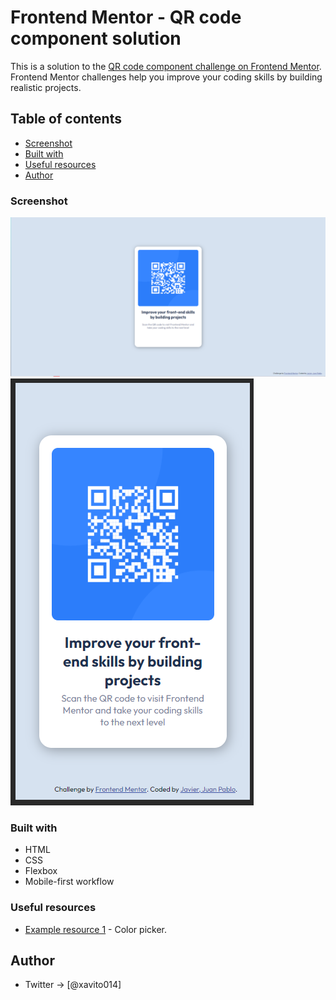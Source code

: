 # Frontend Mentor - QR code component solution

This is a solution to the [QR code component challenge on Frontend Mentor](https://www.frontendmentor.io/challenges/qr-code-component-iux_sIO_H). Frontend Mentor challenges help you improve your coding skills by building realistic projects. 

## Table of contents

  - [Screenshot](#screenshot)
  - [Built with](#built-with)
  - [Useful resources](#useful-resources)
  - [Author](#author)


### Screenshot

![](./Screenshot-desktop.PNG)
![](./Screenshot-mobile.PNG)


### Built with

- HTML
- CSS
- Flexbox
- Mobile-first workflow


### Useful resources

- [Example resource 1](https://imagecolorpicker.com) - Color picker.

## Author

- Twitter ->  [@xavito014]

